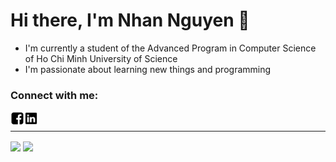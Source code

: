 # Hi there, I'm Nhan Nguyen 👋

- I'm currently a student of the Advanced Program in Computer Science of Ho Chi Minh University of Science
- I'm passionate about learning new things and programming

### Connect with me:
[<img align="left" alt="Facebook" width="22px" src="/icon/facebook.svg"/>][facebook]
[<img align="left" alt="LinkedIn" width="22px" src="/icon/linkedin.svg"/>][linkedin] 

<br />

---

[<img align="center" src="https://github-readme-stats.vercel.app/api?username=nhanlun&count_private=true&show_icon=true&theme=vue-dark"/>][my_github]
[<img align="center" src="https://github-readme-stats.vercel.app/api/top-langs/?username=nhanlun&langs_count=8&layout=compact&count_private=true&theme=vue-dark"/>][my_github]


<!--
**nhanlun/nhanlun** is a ✨ _special_ ✨ repository because its `README.md` (this file) appears on your GitHub profile.

Here are some ideas to get you started:

- 🔭 I’m currently working on ...
- 🌱 I’m currently learning ...
- 👯 I’m looking to collaborate on ...
- 🤔 I’m looking for help with ...
- 💬 Ask me about ...
- 📫 How to reach me: ...
- 😄 Pronouns: ...
- ⚡ Fun fact: ...
-->

[facebook]:https://www.facebook.com/nhanlunn/
[linkedin]:https://www.linkedin.com/in/nhan-nguyen-1401/
[my_github]:https://github.com/nhanlun
